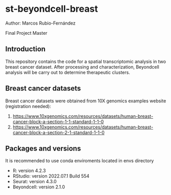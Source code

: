 # st-beyondcell-breast
Author: Marcos Rubio-Fernández

Final Project Master

## Introduction

This repository contains the code for a spatial transcriptomic analysis in two breast cancer dataset. After processing and characterization, Beyondcell analysis will be carry out to determine therapeutic clusters.

## Breast cancer datasets

Breast cancer datasets were obtained from 10X genomics examples website (registration needed):

1. https://www.10xgenomics.com/resources/datasets/human-breast-cancer-block-a-section-1-1-standard-1-1-0
2. https://www.10xgenomics.com/resources/datasets/human-breast-cancer-block-a-section-2-1-standard-1-1-0

## Packages and versions

It is recommended to use conda enviroments located in envs directory

- R: version 4.2.3
- RStudio: version 2022.07.1 Build 554
- Seurat: version 4.3.0
- Beyondcell: version 2.1.0
